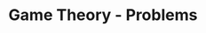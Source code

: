 ---
title: Game Theory - Problems
description: Game Theory includes topics like Basic concepts, Sprague-Grundy Theorem, etc.
---
